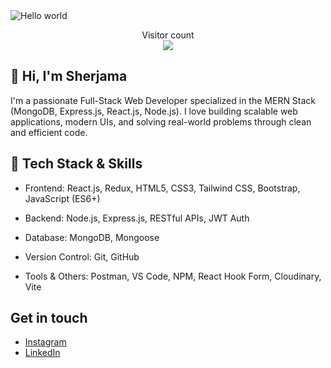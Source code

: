<img src="https://raw.githubusercontent.com/sagar-viradiya/sagar-viradiya/master/resources/banner.png" alt="Hello world">

<p align="center"> 
  Visitor count<br>
  <img src="https://profile-counter.glitch.me/sagar-viradiya/count.svg" />
</p>

## 👋 Hi, I'm Sherjama
I'm a passionate Full-Stack Web Developer specialized in the MERN Stack (MongoDB, Express.js, React.js, Node.js). I love building scalable web applications, modern UIs, and solving real-world problems through clean and efficient code.

## 🚀 Tech Stack & Skills
- Frontend: React.js, Redux, HTML5, CSS3, Tailwind CSS, Bootstrap, JavaScript (ES6+)

- Backend: Node.js, Express.js, RESTful APIs, JWT Auth

- Database: MongoDB, Mongoose

- Version Control: Git, GitHub

- Tools & Others: Postman, VS Code, NPM, React Hook Form, Cloudinary, Vite
## Get in touch 

- [Instagram](https://github.com/sherjama)
- [LinkedIn](https://www.linkedin.com/in/sher-jama-khan-90a080305/)